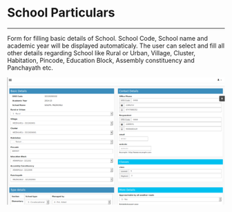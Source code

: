 # School Particulars
----

Form for filling basic details of School. School Code, School name and academic
year will be displayed automaticaly. The user can select and fill all other details regarding School like Rural or Urban, Village, Cluster, Habitation, Pincode,
 Education Block, Assembly constituency and Panchayath etc. 

![School Particulars](school_particulars.png "School particulars")

